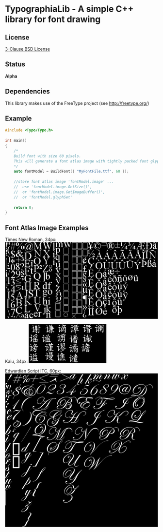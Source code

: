 TypographiaLib - A simple C++ library for font drawing
======================================================

License
-------

[3-Clause BSD License](https://github.com/LukasBanana/GaussianLib/blob/master/LICENSE.txt)

Status
------

**Alpha**

Dependencies
------------
This library makes use of the FreeType project (see http://freetype.org/)

Example
-------

```cpp
#include <Typo/Typo.h>

int main()
{
    /*
    Build font with size 60 pixels.
    This will generate a font atlas image with tightly packed font glyphs.
    */
    auto fontModel = BuildFont({ "MyFontFile.ttf", 60 });
    
    //store font atlas image 'fontModel.image' ...
    //  use 'fontModel.image.GetSize()',
    //  or 'fontModel.image.GetImageBuffer()',
    //  or 'fontModel.glyphSet'
    
    return 0;
}
```

Font Atlas Image Examples
-------------------------

<p align="center">

Times New Roman, 34px:
![Times New Roman, 34px](media/fontatlas_times.png)

Kaiu, 34px:
![Kaiu, 34px](media/fontatlas_kaiu.png)

Edwardian Script ITC, 60px:
![Edwardian Script ITC, 60px](media/fontatlas_edwardian_script.png)

</p>
